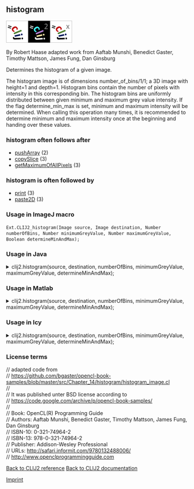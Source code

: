 ## histogram
<img src="images/mini_clij1_logo.png"/><img src="images/mini_clij2_logo.png"/><img src="images/mini_clijx_logo.png"/>

By Robert Haase adapted work from Aaftab Munshi, Benedict Gaster, Timothy Mattson, James Fung, Dan Ginsburg

Determines the histogram of a given image.

The histogram image is of dimensions number_of_bins/1/1; a 3D image with height=1 and depth=1. 
Histogram bins contain the number of pixels with intensity in this corresponding bin. 
The histogram bins are uniformly distributed between given minimum and maximum grey value intensity. 
If the flag determine_min_max is set, minimum and maximum intensity will be determined. 
When calling this operation many times, it is recommended to determine minimum and maximum intensity 
once at the beginning and handing over these values.

### histogram often follows after
* <a href="reference_pushArray">pushArray</a> (2)
* <a href="reference_copySlice">copySlice</a> (3)
* <a href="reference_getMaximumOfAllPixels">getMaximumOfAllPixels</a> (3)


### histogram is often followed by
* <a href="reference_print">print</a> (3)
* <a href="reference_paste2D">paste2D</a> (3)


### Usage in ImageJ macro
```
Ext.CLIJ2_histogram(Image source, Image destination, Number numberOfBins, Number minimumGreyValue, Number maximumGreyValue, Boolean determineMinAndMax);
```




### Usage in Java


<details>

<summary>
clij2.histogram(source, destination, numberOfBins, minimumGreyValue, maximumGreyValue, determineMinAndMax);
</summary>
<pre class="highlight">// init CLIJ and GPU
import net.haesleinhuepf.clij2.CLIJ2;
import net.haesleinhuepf.clij.clearcl.ClearCLBuffer;
CLIJ2 clij2 = CLIJ2.getInstance();

// get input parameters
ClearCLBuffer source = clij2.push(sourceImagePlus);
destination = clij2.create(source);
int numberOfBins = 10;
float minimumGreyValue = 1.0;
float maximumGreyValue = 2.0;
boolean determineMinAndMax = true;
</pre>

<pre class="highlight">
// Execute operation on GPU
clij2.histogram(source, destination, numberOfBins, minimumGreyValue, maximumGreyValue, determineMinAndMax);
</pre>

<pre class="highlight">
//show result
destinationImagePlus = clij2.pull(destination);
destinationImagePlus.show();

// cleanup memory on GPU
clij2.release(source);
clij2.release(destination);
</pre>

</details>





### Usage in Matlab


<details>

<summary>
clij2.histogram(source, destination, numberOfBins, minimumGreyValue, maximumGreyValue, determineMinAndMax);
</summary>
<pre class="highlight">% init CLIJ and GPU
clij2 = init_clatlab();

% get input parameters
source = clij2.pushMat(source_matrix);
destination = clij2.create(source);
numberOfBins = 10;
minimumGreyValue = 1.0;
maximumGreyValue = 2.0;
determineMinAndMax = true;
</pre>

<pre class="highlight">
% Execute operation on GPU
clij2.histogram(source, destination, numberOfBins, minimumGreyValue, maximumGreyValue, determineMinAndMax);
</pre>

<pre class="highlight">
% show result
destination = clij2.pullMat(destination)

% cleanup memory on GPU
clij2.release(source);
clij2.release(destination);
</pre>

</details>





### Usage in Icy


<details>

<summary>
clij2.histogram(source, destination, numberOfBins, minimumGreyValue, maximumGreyValue, determineMinAndMax);
</summary>
<pre class="highlight">// init CLIJ and GPU
importClass(net.haesleinhuepf.clicy.CLICY);
importClass(Packages.icy.main.Icy);

clij2 = CLICY.getInstance();

// get input parameters
source_sequence = getSequence();
source = clij2.pushSequence(source_sequence);
destination = clij2.create(source);
numberOfBins = 10;
minimumGreyValue = 1.0;
maximumGreyValue = 2.0;
determineMinAndMax = true;
</pre>

<pre class="highlight">
// Execute operation on GPU
clij2.histogram(source, destination, numberOfBins, minimumGreyValue, maximumGreyValue, determineMinAndMax);
</pre>

<pre class="highlight">
// show result
destination_sequence = clij2.pullSequence(destination)
Icy.addSequence(destination_sequence);
// cleanup memory on GPU
clij2.release(source);
clij2.release(destination);
</pre>

</details>





### License terms
// adapted code from  
// https://github.com/bgaster/opencl-book-samples/blob/master/src/Chapter_14/histogram/histogram_image.cl  
//  
// It was published unter BSD license according to  
// https://code.google.com/archive/p/opencl-book-samples/  
//  
// Book:      OpenCL(R) Programming Guide  
// Authors:   Aaftab Munshi, Benedict Gaster, Timothy Mattson, James Fung, Dan Ginsburg  
// ISBN-10:   0-321-74964-2  
// ISBN-13:   978-0-321-74964-2  
// Publisher: Addison-Wesley Professional  
// URLs:      http://safari.informit.com/9780132488006/  
//            http://www.openclprogrammingguide.com

[Back to CLIJ2 reference](https://clij.github.io/clij2-docs/reference)
[Back to CLIJ2 documentation](https://clij.github.io/clij2-docs)

[Imprint](https://clij.github.io/imprint)

